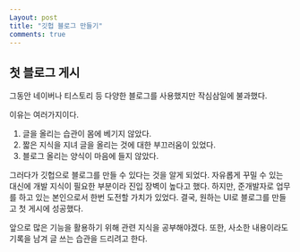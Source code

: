 ```yaml
---
Layout: post
title: "깃헙 블로그 만들기"
comments: true
---
```

## 첫 블로그 게시
그동안 네이버나 티스토리 등 다양한 블로그를 사용했지만 작심삼일에 불과했다.

이유는 여러가지이다.
1. 글을 올리는 습관이 몸에 베기지 않았다.
2. 짧은 지식을 지녀 글을 올리는 것에 대한 부끄러움이 있었다.
3. 블로그 올리는 양식이 마음에 들지 않았다.

그러다가 깃헙으로 블로그를 만들 수 있다는 것을 알게 되었다.
자유롭게 꾸밀 수 있는 대신에 개발 지식이 필요한 부분이라 진입 장벽이 높다고 했다.
하지만, 준개발자로 업무를 하고 있는 본인으로서 한번 도전할 가치가 있었다.
결국, 원하는 UI로 블로그를 만들고 첫 게시에 성공했다.

앞으로 많은 기능을 활용하기 위해 관련 지식을 공부해야겠다.
또한, 사소한 내용이라도 기록을 남겨 글 쓰는 습관을 드리려고 한다.

